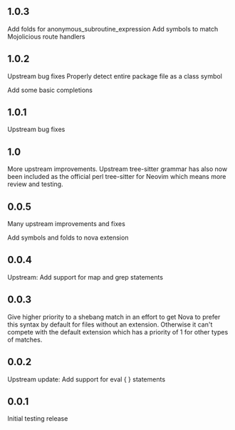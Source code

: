 ## 1.0.3

Add folds for anonymous_subroutine_expression
Add symbols to match Mojolicious route handlers

## 1.0.2

Upstream bug fixes
Properly detect entire package file as a class symbol

Add some basic completions

## 1.0.1

Upstream bug fixes

## 1.0

More upstream improvements. Upstream tree-sitter grammar has also  now been included as the official perl tree-sitter for Neovim which means more review and testing.

## 0.0.5

Many upstream improvements and fixes

Add symbols and folds to nova extension

## 0.0.4

Upstream: Add support for map and grep statements

## 0.0.3

Give higher priority to a shebang match in an effort to get Nova to prefer this syntax by default for files without an extension. Otherwise it can't compete with the default extension which has a priority of 1 for other types of matches.

## 0.0.2

Upstream update: Add support for eval { } statements

## 0.0.1

Initial testing release

